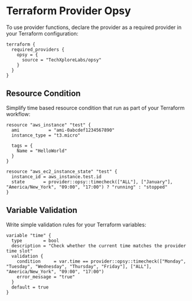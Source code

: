 # Terraform Provider Opsy

To use provider functions, declare the provider as a required provider in your Terraform configuration:

```hcl
terraform {
  required_providers {
    opsy = {
      source = "TechXploreLabs/opsy"
    }
  }
}
```

## Resource Condition

Simplify time based resource condition that run as part of your Terraform workflow:

```hcl
resource "aws_instance" "test" {
  ami           = "ami-0abcdef1234567890"
  instance_type = "t3.micro"

  tags = {
    Name = "HelloWorld"
  }
}

resource "aws_ec2_instance_state" "test" {
  instance_id = aws_instance.test.id
  state       = provider::opsy::timecheck(["ALL"], ["January"], "America/New_York", "09:00", "17:00") ? "running" : "stopped"
}
```

## Variable Validation

Write simple validation rules for your Terraform variables:

```hcl
variable "time" {
  type        = bool
  description = "Check whether the current time matches the provider time slot"
  validation {
    condition     = var.time == provider::opsy::timecheck(["Monday", "Tuesday", "Wednesday", "Thursday", "Friday"], ["ALL"], "America/New_York", "09:00", "17:00")
    error_message = "true"
  }
  default = true
}
```